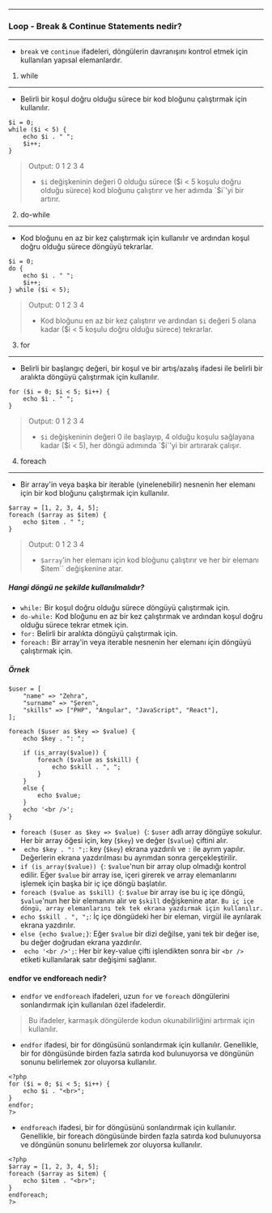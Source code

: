  ***
### Loop - Break & Continue Statements nedir?
***
+ `break` ve `continue` ifadeleri, döngülerin davranışını kontrol etmek için kullanılan yapısal elemanlardır.

1. while
----
+ Belirli bir koşul doğru olduğu sürece bir kod bloğunu çalıştırmak için kullanılır.
~~~~~~~
$i = 0;
while ($i < 5) {
    echo $i . " ";
    $i++;
}
~~~~~~~
> Output: 0 1 2 3 4
> +  `$i` değişkeninin değeri 0 olduğu sürece ($i < 5 koşulu doğru olduğu sürece) kod bloğunu çalıştırır ve her adımda `$i`'yi bir artırır.

2. do-while
----
+ Kod bloğunu en az bir kez çalıştırmak için kullanılır ve ardından koşul doğru olduğu sürece döngüyü tekrarlar.
~~~~~~~
$i = 0;
do {
    echo $i . " ";
    $i++;
} while ($i < 5);
~~~~~~~
> Output: 0 1 2 3 4
> + Kod bloğunu en az bir kez çalıştırır ve ardından `$i` değeri 5 olana kadar ($i < 5 koşulu doğru olduğu sürece) tekrarlar.

3. for
----
+ Belirli bir başlangıç değeri, bir koşul ve bir artış/azalış ifadesi ile belirli bir aralıkta döngüyü çalıştırmak için kullanılır.
~~~~~~~
for ($i = 0; $i < 5; $i++) {
    echo $i . " ";
}
~~~~~~~
> Output: 0 1 2 3 4
> + `$i` değişkeninin değeri 0 ile başlayıp, 4 olduğu koşulu sağlayana kadar ($i < 5), her döngü adımında `$i`'yi bir artırarak çalışır.

4. foreach
----
+ Bir array'in veya başka bir iterable (yinelenebilir) nesnenin her elemanı için bir kod bloğunu çalıştırmak için kullanılır.
~~~~~~~
$array = [1, 2, 3, 4, 5];
foreach ($array as $item) {
    echo $item . " ";
}
~~~~~~~
> Output: 0 1 2 3 4
> + `$array`'in her elemanı için kod bloğunu çalıştırır ve her bir elemanı $item`` değişkenine atar.

##### Hangi döngü ne şekilde kullanılmalıdır?
+ `while:` Bir koşul doğru olduğu sürece döngüyü çalıştırmak için.
+ `do-while:` Kod bloğunu en az bir kez çalıştırmak ve ardından koşul doğru olduğu sürece tekrar etmek için.
+ `for:` Belirli bir aralıkta döngüyü çalıştırmak için.
+ `foreach:` Bir array'in veya iterable nesnenin her elemanı için döngüyü çalıştırmak için.

##### Örnek
~~~~~~~
$user = [
    "name" => "Zehra",
    "surname" => "Şeren",
    "skills" => ["PHP", "Angular", "JavaScript", "React"],
];

foreach ($user as $key => $value) {
    echo $key . ": ";

    if (is_array($value)) {
        foreach ($value as $skill) {
            echo $skill . ", ";
        }
    }
    else {
        echo $value;
    }
    echo '<br />';
}
~~~~~~~
+ `foreach ($user as $key => $value) {`: `$user` adlı array döngüye sokulur. Her bir array öğesi için, key (`$key`) ve değer (`$value`) çiftini alır.
+ ` echo $key . ": ";`: key (`$key`) ekrana yazdırılı ve `:` ile ayrım yapılır. Değerlerin ekrana yazdırılması bu ayrımdan sonra gerçekleştirilir.
+ `if (is_array($value)) {`: `$value`'nun bir array olup olmadığı kontrol edilir. Eğer `$value` bir array ise, içeri girerek ve array elemanlarını işlemek için başka bir iç içe döngü başlatılır.
+ `foreach ($value as $skill) {`: `$value` bir array ise bu iç içe döngü, `$value`'nun her bir elemanını alır ve `$skill` değişkenine atar. `Bu iç içe döngü, array elemanlarını tek tek ekrana yazdırmak için kullanılır.`
+ `echo $skill . ", ";`: İç içe döngüdeki her bir eleman, virgül ile ayrılarak ekrana yazdırılır.
+ `else {echo $value;}`: Eğer `$value` bir dizi değilse, yani tek bir değer ise, bu değer doğrudan ekrana yazdırılır.
+ ` echo '<br />';`: Her bir key-value çifti işlendikten sonra bir `<br />` etiketi kullanılarak satır değişimi sağlanır.

#### endfor ve endforeach nedir?
+ `endfor` ve `endforeach` ifadeleri, uzun `for` ve `foreach` döngülerini sonlandırmak için kullanılan özel ifadelerdir.
> Bu ifadeler, karmaşık döngülerde kodun okunabilirliğini artırmak için kullanılır.

+ `endfor` ifadesi, bir for döngüsünü sonlandırmak için kullanılır. Genellikle, bir for döngüsünde birden fazla satırda kod bulunuyorsa ve döngünün sonunu belirlemek zor oluyorsa kullanılır.
~~~~~~~
<?php
for ($i = 0; $i < 5; $i++) {
    echo $i . "<br>";
}
endfor;
?>
~~~~~~~

+ `endforeach` ifadesi, bir for döngüsünü sonlandırmak için kullanılır. Genellikle, bir foreach döngüsünde birden fazla satırda kod bulunuyorsa ve döngünün sonunu belirlemek zor oluyorsa kullanılır.
~~~~~~~
<?php
$array = [1, 2, 3, 4, 5];
foreach ($array as $item) {
    echo $item . "<br>";
}
endforeach;
?>
~~~~~~~
